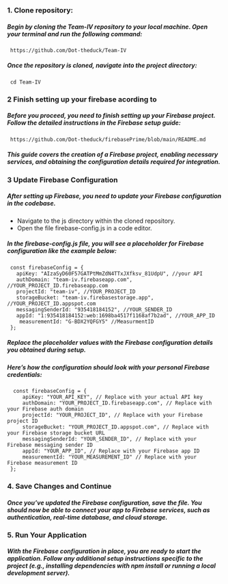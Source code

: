 ### 1. Clone repository:
   ##### Begin by cloning the Team-IV repository to your local machine. Open your terminal and run the following command:
     https://github.com/Dot-theduck/Team-IV
   ##### Once the repository is cloned, navigate into the project directory:
     cd Team-IV
### 2 Finish setting up your firebase acording to 
   ##### Before you proceed, you need to finish setting up your Firebase project. Follow the detailed instructions in the Firebase setup guide:
     https://github.com/Dot-theduck/firebasePrime/blob/main/README.md
   ##### This guide covers the creation of a Firebase project, enabling necessary services, and obtaining the configuration details required for integration.  
### 3 Update Firebase Configuration
 ##### After setting up Firebase, you need to update your Firebase configuration in the codebase.
  * Navigate to the js directory within the cloned repository.
  * Open the file firebase-config.js in a code editor.
##### In the firebase-config.js file, you will see a placeholder for Firebase configuration like the example below:

   
     const firebaseConfig = {
       apiKey: "AIzaSyD60F57GATPtMmZdN4TTxJXfksv_81UdpU", //your API
       authDomain: "team-iv.firebaseapp.com", //YOUR_PROJECT_ID.firebaseapp.com
       projectId: "team-iv", //YOUR_PROJECT_ID
       storageBucket: "team-iv.firebasestorage.app", //YOUR_PROJECT_ID.appspot.com
       messagingSenderId: "935418184152", //YOUR_SENDER_ID
       appId: "1:935418184152:web:1698ba4517f1168af7b2ad", //YOUR_APP_ID
        measurementId: "G-BDX2YQFGY5" //MeasurmentID
     };
##### Replace the placeholder values with the Firebase configuration details you obtained during setup.

##### Here’s how the configuration should look with your personal Firebase credentials:

      const firebaseConfig = {
         apiKey: "YOUR_API_KEY", // Replace with your actual API key
         authDomain: "YOUR_PROJECT_ID.firebaseapp.com", // Replace with your Firebase auth domain
         projectId: "YOUR_PROJECT_ID", // Replace with your Firebase project ID
         storageBucket: "YOUR_PROJECT_ID.appspot.com", // Replace with your Firebase storage bucket URL
         messagingSenderId: "YOUR_SENDER_ID", // Replace with your Firebase messaging sender ID
         appId: "YOUR_APP_ID", // Replace with your Firebase app ID
         measurementId: "YOUR_MEASUREMENT_ID" // Replace with your Firebase measurement ID
     };
### 4. Save Changes and Continue
   ##### Once you’ve updated the Firebase configuration, save the file. You should now be able to connect your app to Firebase services, such as authentication, real-time database, and cloud storage.

### 5. Run Your Application
##### With the Firebase configuration in place, you are ready to start the application. Follow any additional setup instructions specific to the project (e.g., installing dependencies with npm install or running a local development server).
